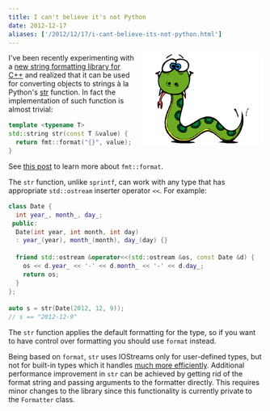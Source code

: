 ```yaml
---
title: I can't believe it's not Python
date: 2012-12-17
aliases: ['/2012/12/17/i-cant-believe-its-not-python.html']
---
```


<div style="clear:right; float:right; margin-left:1em; margin-bottom:1em">
  <img src="/img/python.png"
       title="If it looks like Python and behaves like Python, then it probably is Python."
       width="240">
</div>

I've been recently experimenting with a [new string formatting
library for C++](https://github.com/cppformat/cppformat) and realized
that it can be used for converting objects to strings à la Python's
[str](http://docs.python.org/2/library/functions.html#str) function.
In fact the implementation of such function is almost trivial:

```c++
template <typename T>
std::string str(const T &value) {
  return fmt::format("{}", value);
}
```

See [this post](/2012/12/12/a-better-string-formatting-library-for-cplusplus.html)
to learn more about `fmt::format`.

The `str` function, unlike `sprintf`, can work with any type that has
appropriate `std::ostream` inserter operator `<<`. For example:

```c++
class Date {
  int year_, month_, day_;
 public:
  Date(int year, int month, int day)
  : year_(year), month_(month), day_(day) {}

  friend std::ostream &operator<<(std::ostream &os, const Date &d) {
    os << d.year_ << '-' << d.month_ << '-' << d.day_;
    return os;
  }
};

auto s = str(Date(2012, 12, 9));
// s == "2012-12-9"
```

The `str` function applies the default formatting for the type, so
if you want to have control over formatting you should use `format` instead.

Being based on `format`, `str` uses IOStreams only for user-defined types,
but not for built-in types which it handles
[much more efficiently](/2012/12/15/making-string-formatting-fast.html).
Additional performance improvement in `str` can be achieved by getting rid
of the format string and passing arguments to the formatter directly.
This requires minor changes to the library since this functionality is
currently private to the `Formatter` class.
